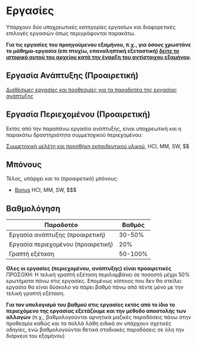 # Εργασίες
Υπάρχουν δύο υποχρεωτικές κατηγορίες εργασίων και διαφορετικές επιλογές εργασιών όπως περιγράφονται παρακάτω.

**Για τις εργασίες του προηγούμενου εξαμήνου, π.χ., για όσους χρωστάνε το μάθημα-εργασία (επι πτυχίω, επαναληπτική εξεταστική) [δείτε το ιστορικό αυτού του αρχείου κατά την έναρξη του αντίστοιχου εξαμήνου](https://github.com/courses-ionio/projects/commits/master/README.md).**

## Εργασία Ανάπτυξης (Προαιρετική)

[Διαθέσιμες εργασίες και προθεσμίες για τα παραδοτέα της εργασίας ανάπτυξης](dev/)

## Εργασία Περιεχομένου (Προαιρετική)
Εκτός από την παραπάνω εργασία ανάπτυξης, είναι υποχρεωτική και η παρακάτω δραστηριότητα συμμετοχικού περιεχομένου:

[Συμμετοχική μελέτη και προσθήκη εκπαιδευτικού υλικού](social/), HCI, MM, SW, $$

## Μπόνους
Τέλος, υπάρχει και το (προαιρετικό) μπόνους:
* [Bonus](bonus/) HCI, MM, SW, $$$

## Βαθμολόγηση
| Παραδοτέο |	Βαθμός |
| --- | --- |
| Εργασία ανάπτυξης (προαιρετική) | 30-50% |
| Εργασία περιεχομένου (προαιρετική) | 20% |
| Γραπτή εξέταση | 50-100% |

**Ολες οι εργασίες (περιεχομένου, ανάπτυξης) είναι προαιρετικές** ΠΡΟΣΟΧΗ: Η τελική γραπτή εξέταση περιλαμβάνει σε ποσοστό μέχρι 50% ερωτήματα πάνω στις εργασίες. Επομένως κάποιος που δεν θα στείλει εργασία θα είναι δύσκολο να πάρει βαθμό πάνω από πέντε μόνο με την τελική γραπτή εξέταση.

**Για τον υπολογισμό του βαθμού στις εργασίες εκτός από το ίδιο το περιεχόμενο της εργασίας εξετάζουμε και την μέθοδο αποστολής των αλλαγών** (π.χ., βαθμολογούνται αρνητικά μαζικές παραδόσεις πάνω στην προθεσμία καθώς και τα πολλά λάθη ειδικά αν υπάρχουν σχετικές οδηγίες, ενώ βαθμολογούνται θετικά σταδιακές παραδόσεις σε όλη την διάρκεια του εξαμήνου)
